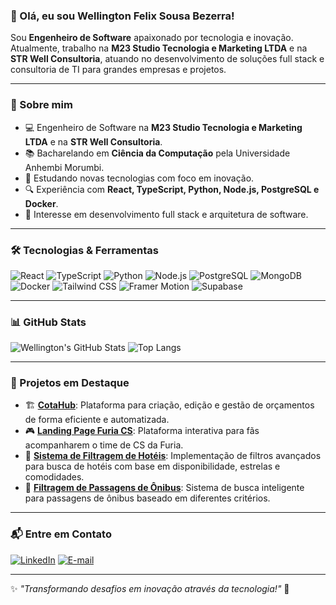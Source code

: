 ### 👋 Olá, eu sou Wellington Felix Sousa Bezerra!

Sou **Engenheiro de Software** apaixonado por tecnologia e inovação. Atualmente, trabalho na **M23 Studio Tecnologia e Marketing LTDA** e na **STR Well Consultoria**, atuando no desenvolvimento de soluções full stack e consultoria de TI para grandes empresas e projetos.

---

### 🚀 Sobre mim

- 💻 Engenheiro de Software na **M23 Studio Tecnologia e Marketing LTDA** e na **STR Well Consultoria**.
- 📚 Bacharelando em **Ciência da Computação** pela Universidade Anhembi Morumbi.
- 🌟 Estudando novas tecnologias com foco em inovação.
- 🔍 Experiência com **React, TypeScript, Python, Node.js, PostgreSQL e Docker**.
- 🎯 Interesse em desenvolvimento full stack e arquitetura de software.

---

### 🛠️ Tecnologias & Ferramentas

![React](https://img.shields.io/badge/React-20232A?style=for-the-badge&logo=react&logoColor=61DAFB)
![TypeScript](https://img.shields.io/badge/TypeScript-007ACC?style=for-the-badge&logo=typescript&logoColor=white)
![Python](https://img.shields.io/badge/Python-3776AB?style=for-the-badge&logo=python&logoColor=white)
![Node.js](https://img.shields.io/badge/Node.js-339933?style=for-the-badge&logo=nodedotjs&logoColor=white)
![PostgreSQL](https://img.shields.io/badge/PostgreSQL-316192?style=for-the-badge&logo=postgresql&logoColor=white)
![MongoDB](https://img.shields.io/badge/MongoDB-47A248?style=for-the-badge&logo=mongodb&logoColor=white)
![Docker](https://img.shields.io/badge/Docker-2496ED?style=for-the-badge&logo=docker&logoColor=white)
![Tailwind CSS](https://img.shields.io/badge/TailwindCSS-38B2AC?style=for-the-badge&logo=tailwind-css&logoColor=white)
![Framer Motion](https://img.shields.io/badge/FramerMotion-EA4C89?style=for-the-badge&logo=framer&logoColor=white)
![Supabase](https://img.shields.io/badge/Supabase-3ECF8E?style=for-the-badge&logo=supabase&logoColor=white)

---

### 📊 GitHub Stats

![Wellington's GitHub Stats](https://github-readme-stats.vercel.app/api?username=str-well&show_icons=true&theme=radical)
![Top Langs](https://github-readme-stats.vercel.app/api/top-langs/?username=str-well&layout=compact&theme=radical)

---

### 🌟 Projetos em Destaque

- 🏗 **[CotaHub](https://github.com/str-well/cotahub)**: Plataforma para criação, edição e gestão de orçamentos de forma eficiente e automatizada.
- 🎮 **[Landing Page Furia CS](https://github.com/str-well/furia-landing)**: Plataforma interativa para fãs acompanharem o time de CS da Furia.
- 🏨 **[Sistema de Filtragem de Hotéis](https://github.com/str-well/hotel-filter)**: Implementação de filtros avançados para busca de hotéis com base em disponibilidade, estrelas e comodidades.
- 🚌 **[Filtragem de Passagens de Ônibus](https://github.com/str-well/onibus-filtro)**: Sistema de busca inteligente para passagens de ônibus baseado em diferentes critérios.

---

### 📬 Entre em Contato

[![LinkedIn](https://img.shields.io/badge/LinkedIn-Wellington-blue?style=for-the-badge&logo=linkedin)](https://www.linkedin.com/in/str-well/)
[![E-mail](https://img.shields.io/badge/E--mail-tech@strwell.com-red?style=for-the-badge&logo=gmail&logoColor=white)](mailto:tech@strwell.com)

---

✨ _"Transformando desafios em inovação através da tecnologia!"_ 🚀
